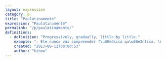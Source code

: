 ```yaml
---
layout: expression
category: p
title: "Paulatinamente"
expression: "Paulatinamente"
permalink: "/p/paulatinamente/"
definitions:
  - definition: "Progressively, gradually, little by little."
    example: "- Ele nunca vai compreender f\u00edsica qu\u00e2ntica. \n- Talvez paulatinamente... \u00e9, acho que nunca vai compreender mesmo."
    created: "2013-09-12T00:00:53"
    author: "kinow"
---
```

